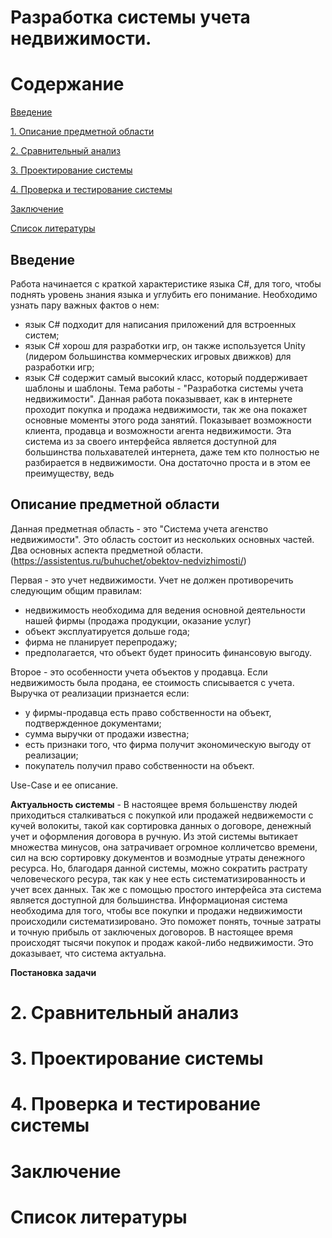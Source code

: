 # Разработка системы учета недвижимости.


# Содержание

[Введение](#introduction)

[1. Описание предметной области](#domainDescription)

[2. Сравнительный анализ ](#existingSoftware)

[3. Проектирование системы](#Systemdesign)

[4. Проверка и тестирование системы](#Checkingandtestingthesystem)

[Заключение](#Conclusion)

[Список литературы](#Listofliterature)

<a name="introduction"/> 

## Введение


Работа начинается с краткой характеристике языка C#, для того, чтобы поднять уровень знания языка и углубить его понимание. Необходимо узнать пару важных фактов о нем:
- язык C# подходит для написания приложений для встроенных систем;
- язык C# хорош для разработки игр, он также используется Unity (лидером большинства коммерческих игровых движков) для разработки игр;
- язык C# содержит самый высокий класс, который поддерживает шаблоны и шаблоны.
Тема работы - "Разработка системы учета недвижимости". Данная работа показыввает, как в интернете проходит покупка и продажа недвижимости, так же она покажет основные моменты этого рода занятий.
Показывает возможности клиента, продавца и возможности агента недвижимости. Эта система из за своего интерфейса является доступной для большинства польхавателей интернета, даже тем кто полностью не разбирается в недвижимости. Она достаточно проста и в этом ее преимуществу, ведь 
<a name="domainDescription"/> 
 
## Описание предметной области
 Данная предметная область - это "Система учета агенство недвижимости". Это область состоит из нескольких основных частей.
 Два основных аспекта предметной области.(https://assistentus.ru/buhuchet/obektov-nedvizhimosti/)

Первая - это учет недвижимости. Учет не должен противоречить следующим общим правилам:
- недвижимость необходима для ведения основной деятельности нашей фирмы (продажа продукции, оказание услуг)
- объект эксплуатируется дольше года;
- фирма не планирует перепродажу;
- предполагается, что объект будет приносить финансовую выгоду. 

Второе - это особенности учета объектов у продавца. Если недвижимость была продана, ее стоимость списывается с учета. 
Выручка от реализации признается если: 
- у фирмы-продавца есть право собственности на объект, подтвержденное документами;
- сумма выручки от продажи известна;
- есть признаки того, что фирма получит экономическую выгоду от реализации;
- покупатель получил право собственности на объект.


Use-Case и ее описание.
 
 **Актуальность системы** -
 В настоящее время большенству людей приходиться сталкиваться с покупкой или продажей недвижемости с кучей волокиты, такой как сортировка данных о договоре, денежный учет и оформления договора в ручную. Из этой системы вытикает множества минусов, она затрачивает огромное колличетсво времени, сил на всю сортировку документов и возмодные утраты денежного ресурса. Но, благодаря данной системы, можно сократить растрату человеческого ресура, так как у нее есть систематизированность и учет всех данных. Так же с помощью простого интерфейса эта система является доступной для большинства.
 Информационая система необходима для того, чтобы все покупки и продажи недвижимости происходили систематизировано. Это поможет понять, точные затраты и точную прибыль от заключеных договоров.
 В настоящее время происходят тысячи покупок и продаж какой-либо недвижимости. Это доказывает, что система актуальна. 
 
 **Постановка задачи**

# 2. Сравнительный анализ

# 3. Проектирование системы

# 4. Проверка и тестирование системы

# Заключение

# Список литературы
